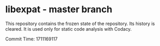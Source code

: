 # libexpat - master branch

This repository contains the frozen state of the repository.
Its history is cleared. It is used only for static code
analysis with Codacy.

Commit Time: 1711169117